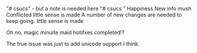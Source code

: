 "# csucs" - but a note is needed here
"# csucs " 
Happiness
New info
mush
Conflicted
little sense is made
A number of new changes are needed to keep going.
little sense is made


Oh no, magic minuite maid hotifxes completed!?

The true issue was just to add unicode support I think.
